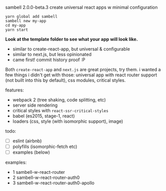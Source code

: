 sambell 2.0.0-beta.3
create universal react apps w minimal configuration

```
yarn global add sambell
sambell new my-app
cd my-app
yarn start
```

**Look at the template folder to see what your app will look like.**

- similar to create-react-app, but universal & configurable
- similar to next.js, but less opinionated
- came first! commit history proof :P

Both `create-react-app` and `next.js` are great projects, try them. i wanted a few things i didn't get with those: universal app with react router support (not built into this by default), css modules, critical styles.

features:
- webpack 2 (tree shaking, code splitting, etc)
- server side rendering
- critical styles with `react-ssr-critical-styles`
- babel (es2015, stage-1, react)
- loaders (css, style (with isomorphic support), image)

todo:
- [ ] eslint (airbnb)
- [ ] polyfills (isomorphic-fetch etc)
- [ ] examples (below)

examples:
- 1 sambell-w-react-router
- 2 sambell-w-react-router-auth0
- 3 sambell-w-react-router-auth0-apollo
